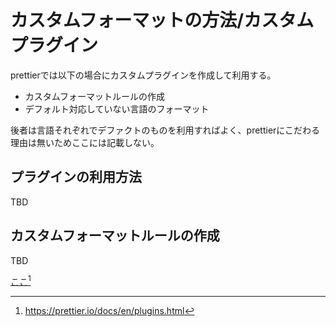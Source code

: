 # カスタムフォーマットの方法/カスタムプラグイン

prettierでは以下の場合にカスタムプラグインを作成して利用する。

- カスタムフォーマットルールの作成
- デフォルト対応していない言語のフォーマット

後者は言語それぞれでデファクトのものを利用すればよく、prettierにこだわる理由は無いためここには記載しない。

## プラグインの利用方法

TBD

## カスタムフォーマットルールの作成

TBD

[ここ](https://prettier.io/docs/en/plugins.html)[^prettier-plugins]

[^prettier-plugins]: https://prettier.io/docs/en/plugins.html
